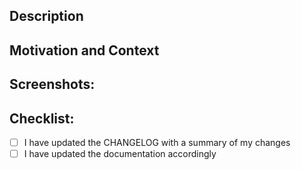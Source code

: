 <!--- Title format: [Feature | Fix | Task#] - <summary of your changes> -->

## Description

<!--- Describe your changes in detail -->

## Motivation and Context

<!--- Why is this change required? What problem does it solve? -->
<!--- If it fixes an open issue, please link to the issue here. -->

## Screenshots:

<!--- If not relevant delete the sub-heading above -->

## Checklist:

<!--- Please put an `x` in all the following boxes that apply to these changes. -->

- [ ] I have updated the CHANGELOG with a summary of my changes
- [ ] I have updated the documentation accordingly
<!-- - [ ] My changes have tests around them -->
